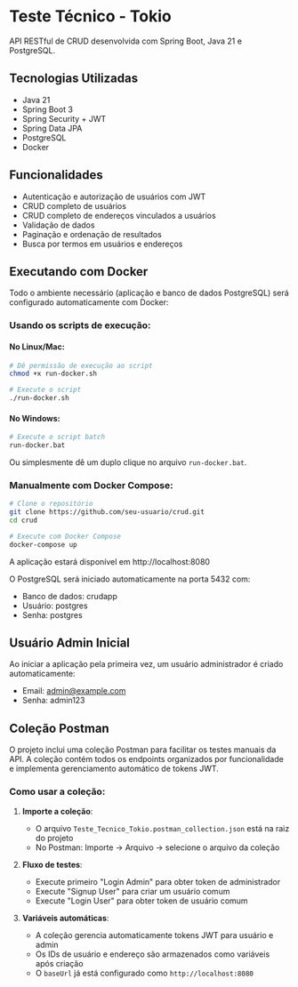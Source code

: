 # Teste Técnico - Tokio

API RESTful de CRUD desenvolvida com Spring Boot, Java 21 e PostgreSQL.

## Tecnologias Utilizadas

- Java 21
- Spring Boot 3
- Spring Security + JWT
- Spring Data JPA
- PostgreSQL
- Docker

## Funcionalidades

- Autenticação e autorização de usuários com JWT
- CRUD completo de usuários
- CRUD completo de endereços vinculados a usuários
- Validação de dados
- Paginação e ordenação de resultados
- Busca por termos em usuários e endereços

## Executando com Docker

Todo o ambiente necessário (aplicação e banco de dados PostgreSQL) será configurado automaticamente com Docker:

### Usando os scripts de execução:

#### No Linux/Mac:
```bash
# Dê permissão de execução ao script
chmod +x run-docker.sh

# Execute o script
./run-docker.sh
```

#### No Windows:
```bash
# Execute o script batch
run-docker.bat
```
Ou simplesmente dê um duplo clique no arquivo `run-docker.bat`.

### Manualmente com Docker Compose:
```bash
# Clone o repositório
git clone https://github.com/seu-usuario/crud.git
cd crud

# Execute com Docker Compose
docker-compose up
```

A aplicação estará disponível em http://localhost:8080

O PostgreSQL será iniciado automaticamente na porta 5432 com:
- Banco de dados: crudapp
- Usuário: postgres
- Senha: postgres

## Usuário Admin Inicial

Ao iniciar a aplicação pela primeira vez, um usuário administrador é criado automaticamente:

- Email: admin@example.com
- Senha: admin123

## Coleção Postman

O projeto inclui uma coleção Postman para facilitar os testes manuais da API. A coleção contém todos os endpoints organizados por funcionalidade e implementa gerenciamento automático de tokens JWT.

### Como usar a coleção:

1. **Importe a coleção**:
   - O arquivo `Teste_Tecnico_Tokio.postman_collection.json` está na raiz do projeto
   - No Postman: Importe → Arquivo → selecione o arquivo da coleção

2. **Fluxo de testes**:
   - Execute primeiro "Login Admin" para obter token de administrador
   - Execute "Signup User" para criar um usuário comum
   - Execute "Login User" para obter token de usuário comum

3. **Variáveis automáticas**:
   - A coleção gerencia automaticamente tokens JWT para usuário e admin
   - Os IDs de usuário e endereço são armazenados como variáveis após criação
   - O `baseUrl` já está configurado como `http://localhost:8080`
